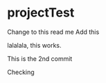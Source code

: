 # projectTest
Change to this read me
Add this

lalalala, this works. 

This is the 2nd commit

Checking